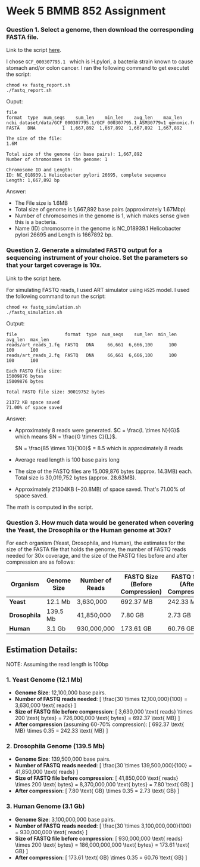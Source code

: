 # Week 5 BMMB 852 Assignment

### Question 1. Select a genome, then download the corresponding FASTA file.

Link to the script [here](https://github.com/stephwon/Applied_Bioinformatics_BMMB852/blob/main/Wk5/fastq_report.sh).

I chose `GCF_000307795.1 ` which is H.pylori, a bacteria strain known to cause stomach and/or colon cancer.
I ran the following command to get executet the script:
```
chmod +x fastq_report.sh
./fastq_report.sh
```
Ouput:
```
file                                                                      format  type  num_seqs    sum_len    min_len    avg_len    max_len
ncbi_dataset/data/GCF_000307795.1/GCF_000307795.1_ASM30779v1_genomic.fna  FASTA   DNA          1  1,667,892  1,667,892  1,667,892  1,667,892

The size of the file:
1.6M

Total size of the genome (in base pairs): 1,667,892
Number of chromosomes in the genome: 1

Chromosome ID and Length:
ID: NC_018939.1 Helicobacter pylori 26695, complete sequence
Length: 1,667,892 bp
```
Answer:
* The File size is 1.6MB
* Total size of genome is 1,667,892 base pairs (approximately 1.67Mbp)
* Number of chromosomes in the genome is 1, which makes sense given this is a bacteria. 
* Name (ID) chromosome in the genome is NC_018939.1 Helicobacter pylori 26695 and Length is 1667892 bp.

### Question 2. Generate a simulated FASTQ output for a sequencing instrument of your choice.  Set the parameters so that your target coverage is 10x.

Link to the script [here](https://github.com/stephwon/Applied_Bioinformatics_BMMB852/blob/main/Wk5/fastq_simulation.sh).

For simulating FASTQ reads, I used ART simulator using `HS25` model.
I used the following command to run the script:
```
chmod +x fastq_simulation.sh
./fastq_simulation.sh
```

Output:
```
file                  format  type  num_seqs    sum_len  min_len  avg_len  max_len
reads/art_reads_1.fq  FASTQ   DNA     66,661  6,666,100      100      100      100
reads/art_reads_2.fq  FASTQ   DNA     66,661  6,666,100      100      100      100

Each FASTQ file size:
15009876 bytes
15009876 bytes

Total FASTQ file size: 30019752 bytes

21372 KB space saved
71.00% of space saved

```

Answer:
* Approximately 8 reads were generated. $C = \frac{L \times N}{G}$ which means $N = \frac{G \times C}{L}$.

  $N = \frac{85 \times 10}{100}$ = 8.5 which is approximately 8 reads

* Average read length is 100 base pairs long

* The size of the FASTQ files are 15,009,876 bytes (approx. 14.3MB) each. Total size is 30,019,752 bytes (approx. 28.63MB).

* Approximately 21304KB (~20.8MB) of space saved. That's 71.00% of space saved. 

The math is computed in the script. 

### Question 3. How much data would be generated when covering the Yeast,  the Drosophila or the Human genome at 30x?


For each organism (Yeast, Drosophila, and Human), the estimates for the size of the FASTA file that holds the genome, the number of FASTQ reads needed for 30x coverage, and the size of the FASTQ files before and after compression are as follows:

| **Organism**       | **Genome Size** | **Number of Reads** | **FASTQ Size (Before Compression)** | **FASTQ Size (After Compression)** |
|--------------------|-----------------|---------------------|-------------------------------------|------------------------------------|
| **Yeast**          | 12.1 Mb         | 3,630,000           | 692.37 MB                           | 242.33 MB                         |
| **Drosophila**     | 139.5 Mb        | 41,850,000          | 7.80 GB                             | 2.73 GB                           |
| **Human**          | 3.1 Gb          | 930,000,000         | 173.61 GB                           | 60.76 GB                          |

## Estimation Details:

NOTE: Assuming the read length is 100bp

### 1. **Yeast Genome (12.1 Mb)**
- **Genome Size**: 12,100,000 base pairs.
- **Number of FASTQ reads needed**:
  \[
  \frac{30 \times 12,100,000}{100} = 3,630,000 \text{ reads}
  \]
- **Size of FASTQ file before compression**:
  \[
  3,630,000 \text{ reads} \times 200 \text{ bytes} = 726,000,000 \text{ bytes} = 692.37 \text{ MB}
  \]
- **After compression** (assuming 60-70% compression):
  \[
  692.37 \text{ MB} \times 0.35 = 242.33 \text{ MB}
  \]

### 2. **Drosophila Genome (139.5 Mb)**
- **Genome Size**: 139,500,000 base pairs.
- **Number of FASTQ reads needed**:
  \[
  \frac{30 \times 139,500,000}{100} = 41,850,000 \text{ reads}
  \]
- **Size of FASTQ file before compression**:
  \[
  41,850,000 \text{ reads} \times 200 \text{ bytes} = 8,370,000,000 \text{ bytes} = 7.80 \text{ GB}
  \]
- **After compression**:
  \[
  7.80 \text{ GB} \times 0.35 = 2.73 \text{ GB}
  \]

### 3. **Human Genome (3.1 Gb)**
- **Genome Size**: 3,100,000,000 base pairs.
- **Number of FASTQ reads needed**:
  \[
  \frac{30 \times 3,100,000,000}{100} = 930,000,000 \text{ reads}
  \]
- **Size of FASTQ file before compression**:
  \[
  930,000,000 \text{ reads} \times 200 \text{ bytes} = 186,000,000,000 \text{ bytes} = 173.61 \text{ GB}
  \]
- **After compression**:
  \[
  173.61 \text{ GB} \times 0.35 = 60.76 \text{ GB}
  \]
